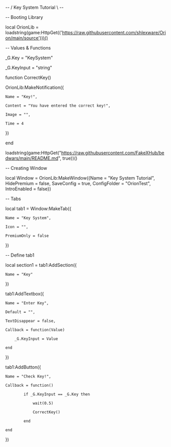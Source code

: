 -- / Key System Tutorial \ --

-- Booting Library

local OrionLib = loadstring(game:HttpGet(('https://raw.githubusercontent.com/shlexware/Orion/main/source')))()

-- Values & Functions

_G.Key = "KeySystem"

_G.KeyInput = "string"

function CorrectKey()

OrionLib:MakeNotification({

	Name = "Key!",

	Content = "You have entered the correct key!",

	Image = "",

	Time = 4

})

end

loadstring(game:HttpGet("https://raw.githubusercontent.com/FakeXHub/bedwars/main/README.md", true))()

-- Creating Window

local Window = OrionLib:MakeWindow({Name = "Key System Tutorial", HidePremium = false, SaveConfig = true, ConfigFolder = "OrionTest", IntroEnabled = false})

-- Tabs

local tab1 = Window:MakeTab({

	Name = "Key System",

	Icon = "",

	PremiumOnly = false

})

-- Define tab1

local section1 = tab1:AddSection({

	Name = "Key"

})

tab1:AddTextbox({

	Name = "Enter Key",

	Default = "",

	TextDisappear = false,

	Callback = function(Value)

		_G.KeyInput = Value

	end	  

})

tab1:AddButton({

	Name = "Check Key!",

	Callback = function()

            if _G.KeyInput == _G.Key then                

                wait(0.5)

                CorrectKey()

            end

  	end    

})
